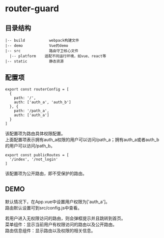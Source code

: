 router-guard
=================
## 目录结构
~~~
|-- build           webpack构建文件
|-- demo            Vue的demo
|-- src             路由守卫核心文件
  |-- platform    适配不同运行环境，如vue、react等
|-- static          静态资源
~~~

## 配置项
```
export const routerConfig = [
  {
    path: '/',
    auth: ['auth_a', 'auth_b']
  }, {
    path: '/path_a',
    auth: ['auth_a']
  }
]
```
该配置项为路由具体权限配置。  
上面配置项表示拥有auth_a权限的用户可以访问/path_a；拥有auth_a或者auth_b的用户可以访问/path_b。

```
export const publicRoutes = [
  '/index', '/not_login'
]
```
该配置项为公开路由，即不受保护的路由。

## DEMO
默认情况下，在App.vue中设置用户权限为['auth_a']。  
路由默认设置可到src/config.js中查看。

若用户进入无权限访问的路由，则会弹框提示并且跳转到首页。  
菜单组件：显示当前用户有权限访问的路由以及公开路由。  
路由信息组件：显示路由以及权限的相关信息。


